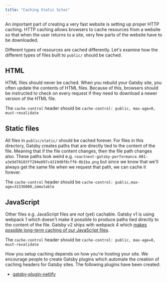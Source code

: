 ```yaml
---
title: "Caching Static Sites"
---
```


An important part of creating a very fast website is setting up proper HTTP caching. HTTP caching allows browsers to cache resources from a website so that when the user returns to a site, very few parts of the website have to be downloaded.

Different types of resources are cached differently. Let's examine how the different types of files built to `public/` should be cached.

## HTML

HTML files should never be cached. When you rebuild your Gatsby site, you often update the contents of HTML files. Because of this, browsers should be instructed to check on every request if they need to download a newer version of the HTML file.

The `cache-control` header should be `cache-control: public, max-age=0, must-revalidate`

## Static files

All files in `public/static/` should be cached forever. For files in this directory, Gatsby creates paths that are directly tied to the content of the file. Meaning that if the file content changes, then the file path changes also. These paths look weird e.g. `reactnext-gatsby-performance.001-a3e9d70183ff294e097c4319d0f8cff6-0b1ba.png` but since we know that we'll always get the same file when we request that path, we can cache it forever.

The `cache-control` header should be `cache-control: public,max-age=31536000,immutable`

## JavaScript

Other files e.g. JavaScript files are _not_ (yet) cachable. Gatsby v1 is using webpack 1 which doesn't make it possible to produce paths tied directly to the content of the file. Gatsby v2 ships with webpack 4 which [makes possible long-term caching of our JavaScript files](https://medium.com/webpack/predictable-long-term-caching-with-webpack-d3eee1d3fa31).

The `cache-control` header should be `cache-control: public, max-age=0, must-revalidate`

How you setup caching depends on how you're hosting your site. We encourage people to create Gatsby plugins which automate the creation of caching headers for Gatsby sites. The following plugins have been created:

- [gatsby-plugin-netlify](/packages/gatsby-plugin-netlify/)
